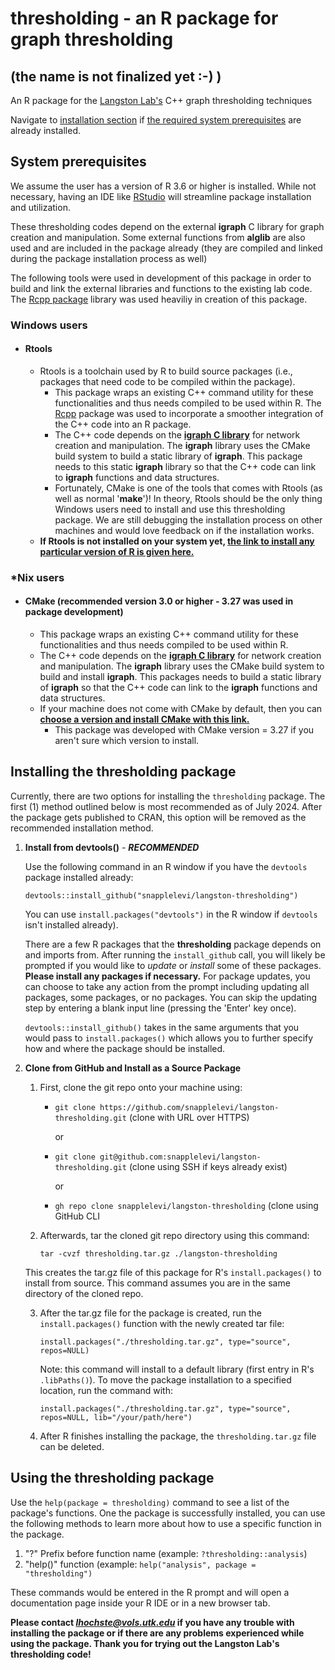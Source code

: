 # thresholding - an R package for graph thresholding
## (the name is not finalized yet :-) )
An R package for the [Langston Lab's](https://web.eecs.utk.edu/~mlangsto/) C++ graph thresholding techniques


Navigate to [installation section](#installing-the-thresholding-package)  if [the required system prerequisites](#system-prerequisites) are already installed.


   
## System prerequisites
We assume the user has a version of R 3.6 or higher is installed. While not necessary, having an IDE like [RStudio](https://posit.co/products/open-source/rstudio/) will streamline package installation and utilization.

These thresholding codes depend on the external **igraph** C library for graph creation and manipulation. 
Some external functions from **alglib** are also used and are included in the package already (they are compiled and linked during the package installation process as well)

The following tools were used in development of this package in order to build and link the external 
libraries and functions to the existing lab code. The [Rcpp package](https://www.rcpp.org/) library was used heaviliy in creation of this package.

### Windows users
- #### Rtools
    - Rtools is a toolchain used by R to build source packages (i.e., packages that need code to be compiled within the package).
       - This package wraps an existing C++ command utility for these functionalities and thus needs compiled to be used within R. The [Rcpp](https://www.rcpp.org/) package was used to incorporate a smoother integration of the C++ code into an R package.
       - The C++ code depends on the **[igraph C library]([https://igraph.org/c/)** for network creation and manipulation. The **igraph** library uses the CMake build system to build a static library of **igraph**. This package needs to this static **igraph** library so that the C++ code can link to  **igraph** functions and data structures.
       - Fortunately, CMake is one of the tools that comes with Rtools (as well as normal '**make**')! In theory, Rtools should be the only thing Windows users need to install and use this thresholding package. We are still debugging the installation process on other machines and would love feedback on if the installation works. 
     - **If Rtools is not installed on your system yet, [the link to install any particular version of R is given here.](https://cran.r-project.org/bin/windows/Rtools/)**


### *Nix users
- #### CMake (recommended version 3.0 or higher - 3.27 was used in package development)
   - This package wraps an existing C++ command utility for these functionalities and thus needs compiled to be used within R. 
   - The C++ code depends on the **[igraph C library]([https://igraph.org/c/)** for network creation and manipulation. The **igraph** library uses the CMake build system to build and install **igraph**. This packages needs to build a static library of **igraph** so that the C++ code can link to the **igraph** functions and data structures.
   - If your machine does not come with CMake by default, then you can **[choose a version and install CMake with this link.](https://cmake.org/cmake/help/latest/release/index.html)**
       - This package was developed with CMake version = 3.27 if you aren't sure which version to install.
     
## Installing the thresholding package
Currently, there are two options for installing the `thresholding` package. The first (1) method outlined below is most recommended as of July 2024. After the package gets published to CRAN, this option will be removed as the recommended installation method.
1. **Install from devtools()** - ***RECOMMENDED***

   Use the following command in an R window if you have the `devtools` package installed already:
   
      `devtools::install_github("snapplelevi/langston-thresholding")`

   You can use `install.packages("devtools")` in the R window if `devtools` isn't installed already).
   
   There are a few R packages that the **thresholding** package depends on and imports from. After running the `install_github` call, you will likely be prompted if you would like to *update* or *install* some of these packages. **Please install any packages if necessary.** For package updates, you can choose to take any action from the prompt including updating all packages, some packages, or no packages. You can skip the updating step by entering a blank input line (pressing the 'Enter' key once).
   
   `devtools::install_github()`  takes in the same arguments that you would pass to `install.packages()` which allows you to further specify how and where the package should be installed. 
3. **Clone from GitHub and Install as a Source Package**

    1. First, clone the git repo onto your machine using:
       - `git clone https://github.com/snapplelevi/langston-thresholding.git`    (clone with URL over HTTPS)
         
           or
       
       - `git clone git@github.com:snapplelevi/langston-thresholding.git`        (clone using SSH if keys already exist)
         
           or
   
       - `gh repo clone snapplelevi/langston-thresholding`                       (clone using GitHub CLI
       
      


    2. Afterwards, tar the cloned git repo directory using this command:

       `tar -cvzf thresholding.tar.gz ./langston-thresholding`
       
      This creates the tar.gz file of this package for R's `install.packages()` to install from source. This command assumes you are in the same directory of the cloned repo.


    3. After the tar.gz file for the package is created, run the `install.packages()` function with the newly created tar file:
   
       `install.packages("./thresholding.tar.gz", type="source", repos=NULL)`
  
       Note: this command will install to a default library (first entry in R's `.libPaths()`). To move the package installation to a specified location, run the command with:
       
       `install.packages("./thresholding.tar.gz", type="source", repos=NULL, lib="/your/path/here")`

   4. After R finishes installing the package, the `thresholding.tar.gz` file can be deleted.

       
## Using the thresholding package
Use the `help(package = thresholding)` command to see a list of the package's functions.
One the package is successfully installed, you can use the following methods to learn more about how to use a specific function in the package. 
1. "?" Prefix before function name (example: `?thresholding::analysis`)
2. "help()" function               (example: `help("analysis", package = "thresholding")`

These commands would be entered in the R prompt and will open a documentation page inside your R IDE or in a new browser tab.


**Please contact *lhochste@vols.utk.edu* if you have any trouble with installing the package or if there are any problems experienced while using the package. Thank you for trying out the Langston Lab's thresholding code!**
 

